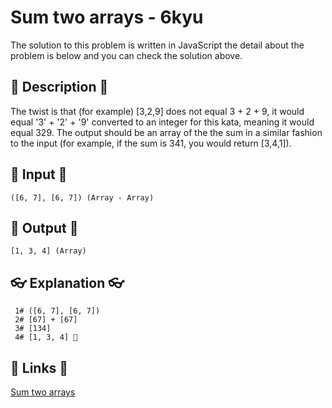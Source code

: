 # Sum two arrays - 6kyu

The solution to this problem is written in JavaScript the detail about the problem is below and you can check the solution above.

## 💬 Description 💬

The twist is that (for example) [3,2,9] does not equal 3 + 2 + 9, it would equal '3' + '2' + '9' converted to an integer for this kata, meaning it would equal 329. The output should be an array of the the sum in a similar fashion to the input (for example, if the sum is 341, you would return [3,4,1]).

## 🥚 Input 🥚

```
([6, 7], [6, 7]) (Array - Array)
```

## 🐣 Output 🐣

```
[1, 3, 4] (Array)
```

## 👓 Explanation 👓

```
 1# ([6, 7], [6, 7])
 2# [67] + [67]
 3# [134]
 4# [1, 3, 4] 🎉
```

## 🔗 Links 🔗

[Sum two arrays](https://www.codewars.com/kata/59c3e8c9f5d5e40cab000ca6)
